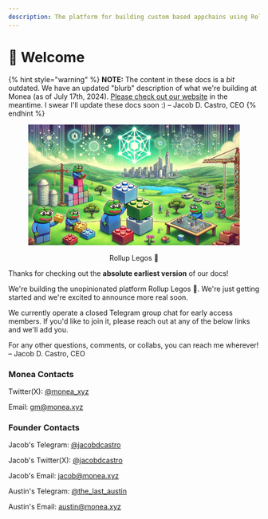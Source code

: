 ```yaml
---
description: The platform for building custom based appchains using Rollup Legos.
---
```


# 🧱 Welcome

{% hint style="warning" %}
**NOTE:** The content in these docs is a _bit_ outdated. We have an updated "blurb" description of what we're building at Monea (as of July 17th, 2024). [Please check out our website](https://monea.xyz) in the meantime. I swear I'll update these docs soon :) – Jacob D. Castro, CEO
{% endhint %}

<div align="center">

<figure><img src=".gitbook/assets/rollup-legos-banner.png" alt="" width="563"><figcaption><p>Rollup Legos 🧱</p></figcaption></figure>

</div>

Thanks for checking out the **absolute earliest version** of our docs!

We're building the unopinionated platform Rollup Legos 🧱. We're just getting started and we're excited to announce more real soon.

We currently operate a closed Telegram group chat for early access members. If you'd like to join it, please reach out at any of the below links and we'll add you.

For any other questions, comments, or collabs, you can reach me wherever! – Jacob D. Castro, CEO

### Monea Contacts

Twitter(X): [@monea\_xyz](https://x.com/monea\_xyz)

Email: [gm@monea.xyz](mailto:gm@monea.xyz)

### Founder Contacts

Jacob's Telegram: [@jacobdcastro](https://t.me/jacobdcastro)

Jacob's Twitter(X): [@jacobdcastro](https://x.com/jacobdcastro)

Jacob's Email: [jacob@monea.xyz](mailto:jacob@monealabs.xyz)

Austin's Telegram: [@the\_last\_austin](https://t.me/the\_last\_austin)

Austin's Email: [austin@monea.xyz](mailto:austin@monea.xyz)
